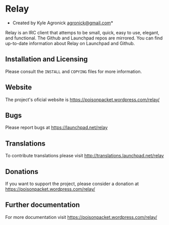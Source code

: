 # Relay

* Created by Kyle Agronick <agronick@gmail.com>*

Relay is an IRC client that attemps to be small, quick, easy to use, elegant, and functional. 
The Github and Launchpad repos are mirrored. You can find up-to-date information about Relay
on Launchpad and Github.

## Installation and Licensing
Please consult the `INSTALL` and `COPYING` files for more information.

## Website
The project's oficial website is https://poisonpacket.wordpress.com/relay/

## Bugs
Please report bugs at https://launchpad.net/relay

## Translations
To contribute translations please visit http://translations.launchpad.net/relay

## Donations
If you want to support the project, please consider a donation at https://poisonpacket.wordpress.com/relay/

## Further documentation
For more documentation visit https://poisonpacket.wordpress.com/relay/
